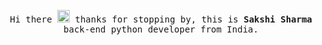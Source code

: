 
<p align="center">
  <samp>
    Hi there <img src="https://github.com/vimalverma558/vimalverma558/blob/v2/img/Hi.gif" width="20px"> thanks for stopping by, this is <b>Sakshi Sharma</b> back-end python developer from India.
  </samp>
</p>

<!--
**ThisIsSakshi/ThisisSakshi** is a ✨ _special_ ✨ repository because its `README.md` (this file) appears on your GitHub profile.

Here are some ideas to get you started:

- 🔭 I’m currently working on ...
- 🌱 I’m currently learning ...
- 👯 I’m looking to collaborate on ...
- 🤔 I’m looking for help with ...
- 💬 Ask me about ...
- 📫 How to reach me: ...
- 😄 Pronouns: ...
- ⚡ Fun fact: ...
-->
